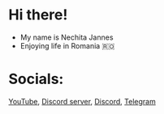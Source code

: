 # Hi there!
- My name is Nechita Jannes
- Enjoying life in Romania 🇷🇴

# Socials:
[YouTube](https://youtube.com/@janneshvh), [Discord server](https://discord.com/invite/JKvnA65uSC), [Discord](https://discord.com/users/751351900255027300), [Telegram](https://t.me/jannesbonk)
